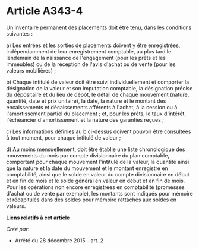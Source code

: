 # Article A343-4

Un inventaire permanent des placements doit être tenu, dans les conditions suivantes : 

a) Les entrées et les sorties de placements doivent y être enregistrées, indépendamment de leur enregistrement comptable, au
plus tard le lendemain de la naissance de l'engagement (pour les prêts et les immeubles) ou de la réception de l'avis d'achat
ou de vente (pour les valeurs mobilières) ; 

b) Chaque intitulé de valeur doit être suivi individuellement et comporter la désignation de la valeur et son imputation
comptable, la désignation précise du dépositaire et du lieu de dépôt, le détail de chaque mouvement (nature, quantité, date
et prix unitaire), la date, la nature et le montant des encaissements et décaissements afférents à l'achat, à la cession ou à
l'amortissement partiel du placement ; et, pour les prêts, le taux d'intérêt, l'échéancier d'amortissement et la nature des
garanties reçues ; 

c) Les informations définies au b ci-dessus doivent pouvoir être consultées à tout moment, pour chaque intitulé de valeur ; 

d) Au moins mensuellement, doit être établie une liste chronologique des mouvements du mois par compte divisionnaire du plan
comptable, comportant pour chaque mouvement l'intitulé de la valeur, la quantité ainsi que la nature et la date du mouvement
et le montant enregistré en comptabilité, ainsi que le solde en valeur du compte divisionnaire en début et en fin de mois et
le solde général en valeur en début et en fin de mois. Pour les opérations non encore enregistrées en comptabilité (promesses
d'achat ou de vente par exemple), les montants sont indiqués pour mémoire et récapitulés dans des soldes pour mémoire
rattachés aux soldes en valeurs.

**Liens relatifs à cet article**

_Créé par_:

  - Arrêté du 28 décembre 2015 - art. 2
